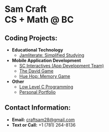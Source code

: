 # Sam Craft<br/>CS + Math @ BC<br/>
## Coding Projects:
- **Educational Technology**
  - [Jamliterate: Simplified Studying](https://jamliterate.com)
- **Mobile Application Development**
  - [SC Interactives (App Development Team)](https://scinteractives.com)
  - [The David Game](https://apps.apple.com/us/app/the-david-game/id6627351419)
  - [Hue Hop: Memory Game](https://github.com/samcraftt/hue-hop)
- **Other**
  - [Low Level C Programming](https://github.com/samcraftt/c-programs)
  - [Personal Portfolio](https://samcraftt.github.io/Portfolio)
  
## Contact Information:
- **Email:** craftsam28@gmail.com
- **Text or Call:** +1 (781) 264-8136
